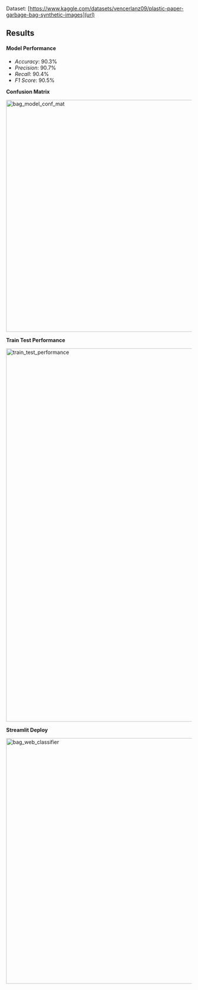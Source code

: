 
Dataset: [https://www.kaggle.com/datasets/vencerlanz09/plastic-paper-garbage-bag-synthetic-images](url)

## Results
#### Model Performance
- _Accuracy_: 90.3%
- _Precision_: 90.7%
- _Recall_: 90.4%
- _F1 Score_: 90.5%

**Confusion Matrix**

<img width="630" alt="bag_model_conf_mat" src="https://github.com/user-attachments/assets/934168d9-0565-4d60-9b67-2757bf255f8b">

**Train Test Performance**

<img width="1014" alt="train_test_performance" src="https://github.com/user-attachments/assets/ec6424b4-57e7-42ab-be23-480ce78fd77d">

**Streamlit Deploy**

<img width="667" alt="bag_web_classifier" src="https://github.com/user-attachments/assets/4f2930b9-f207-4e31-b5fa-42e97fef470c">
